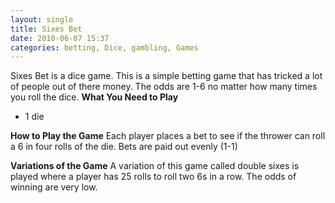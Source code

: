 ```yaml
---
layout: single
title: Sixes Bet
date: 2010-06-07 15:37
categories: betting, Dice, gambling, Games
---
```

Sixes Bet is a dice game.
This is a simple betting game that has tricked a lot of people out of there money.
The odds are 1-6 no matter how many times you roll the dice.
<strong>
What You Need to Play</strong>
<ul>
	<li>1 die</li>
</ul>
<strong>How to Play the Game</strong>
Each player places a bet to see if the thrower can roll a 6 in four rolls of the die.
Bets are paid out evenly (1-1)

<strong>Variations of the Game</strong>
A variation of this game called double sixes is played where a player has 25 rolls to roll two 6s in a row.
The odds of winning are very low.
